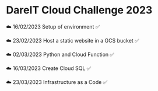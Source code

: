 # DareIT Cloud Challenge 2023

☁️ 16/02/2023 Setup of environment ✅

☁️ 23/02/2023 Host a static website in a GCS bucket ✅

☁️ 02/03/2023 Python and Cloud Function ✅

☁️ 16/03/2023 Create Cloud SQL ✅

☁️ 23/03/2023 Infrastructure as a Code ✅
